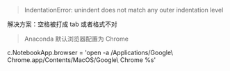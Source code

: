 > IndentationError: unindent does not match any outer indentation level

解决方案：空格被打成 tab 或者格式不对



> Anaconda 默认浏览器配置为 Chrome


c.NotebookApp.browser = 'open -a /Applications/Google\ Chrome.app/Contents/MacOS/Google\ Chrome %s'